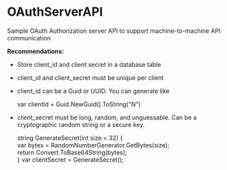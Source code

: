 # OAuthServerAPI
Sample OAuth Authorization server API to support machine-to-machine API communication 

**Recommendations:**

* Store client\_id and client secret in a database table 
* client\_id and client\_secret must be unique per client 
* client\_id can be a Guid or UUID. You can generate like 

     var clientId = Guid.NewGuid().ToString("N")

* client\_secret must be long, random, and unguessable. Can be a cryptographic random string or a secure key.

  string GenerateSecret(int size = 32)
    {  
      var bytes = RandomNumberGenerator.GetBytes(size);  
      return Convert.ToBase64String(bytes);  
    }
    var clientSecret = GenerateSecret();


